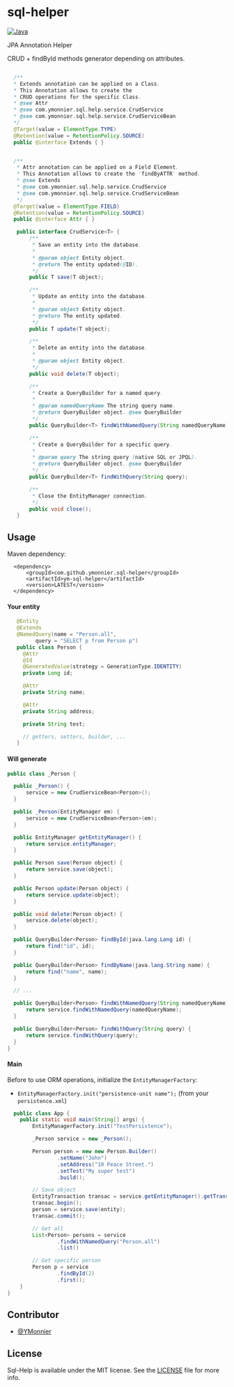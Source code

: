 # sql-helper

[![Java](https://img.shields.io/badge/Java-8-blue.svg?style=flat)](http://www.oracle.com/technetwork/java/javase/overview/java8-2100321.html)

JPA Annotation Helper

CRUD + findById methods generator depending on attributes.

```java

  /**
  * Extends annotation can be applied on a Class.
  * This Annotation allows to create the
  * CRUD operations for the specific Class.
  * @see Attr
  * @see com.ymonnier.sql.help.service.CrudService
  * @see com.ymonnier.sql.help.service.CrudServiceBean
  */
  @Target(value = ElementType.TYPE)
  @Retention(value = RetentionPolicy.SOURCE)
  public @interface Extends { }


  /**
   * Attr annotation can be applied on a Field Element.
   * This Annotation allows to create the 'findByATTR' method.
   * @see Extends
   * @see com.ymonnier.sql.help.service.CrudService
   * @see com.ymonnier.sql.help.service.CrudServiceBean
   */
  @Target(value = ElementType.FIELD)
  @Retention(value = RetentionPolicy.SOURCE)
  public @interface Attr { }
```

```java
   public interface CrudService<T> {
       /**
        * Save an entity into the database.
        *
        * @param object Entity object.
        * @return The entity updated(@ID).
        */
       public T save(T object);

       /**
        * Update an entity into the database.
        *
        * @param object Entity object.
        * @return The entity updated.
        */
       public T update(T object);

       /**
        * Delete an entity into the database.
        *
        * @param object Entity object.
        */
       public void delete(T object);

       /**
        * Create a QueryBuilder for a named query.
        *
        * @param namedQueryName The string query name.
        * @return QueryBuilder object. @see QueryBuilder
        */
       public QueryBuilder<T> findWithNamedQuery(String namedQueryName);

       /**
        * Create a QueryBuilder for a specific query.
        *
        * @param query The string query (native SQL or JPQL).
        * @return QueryBuilder object. @see QueryBuilder
        */
       public QueryBuilder<T> findWithQuery(String query);

       /**
        * Close the EntityManager connection.
        */
       public void close();
   }
```

## Usage

Maven dependency:
```maven
  <dependency>
      <groupId>com.github.ymonnier.sql-helper</groupId>
      <artifactId>ym-sql-helper</artifactId>
      <version>LATEST</version>
  </dependency>
```
#### Your entity

```java
   @Entity
   @Extends
   @NamedQuery(name = "Person.all",
         query = "SELECT p from Person p")
   public class Person {
     @Attr
     @Id
     @GeneratedValue(strategy = GenerationType.IDENTITY)
     private Long id;

     @Attr
     private String name;

     @Attr
     private String address;

     private String test;

     // getters, setters, builder, ...
   }
```

#### Will generate

```java
public class _Person {

  public _Person() {
      service = new CrudServiceBean<Person>();
  }

  public _Person(EntityManager em) {
      service = new CrudServiceBean<Person>(em);
  }

  public EntityManager getEntityManager() {
      return service.entityManager;
  }

  public Person save(Person object) {
      return service.save(object);
  }

  public Person update(Person object) {
      return service.update(object);
  }

  public void delete(Person object) {
      service.delete(object);
  }

  public QueryBuilder<Person> findById(java.lang.Long id) {
      return find("id", id);
  }

  public QueryBuilder<Person> findByName(java.lang.String name) {
      return find("name", name);
  }

  // ...

  public QueryBuilder<Person> findWithNamedQuery(String namedQueryName) {
      return service.findWithNamedQuery(namedQueryName);
  }

  public QueryBuilder<Person> findWithQuery(String query) {
      return service.findWithQuery(query);
  }
}
```


#### Main

Before to use ORM operations, initialize the `EntityManagerFactory`:

* `EntityManagerFactory.init("persistence-unit name");` (from your `persistence.xml`)

```java
  public class App {
    public static void main(String[] args) {
        EntityManagerFactory.init("TestPersistence");

        _Person service = new _Person();

        Person person = new new Person.Builder()
                .setName("John")
                .setAddress("10 Peace Street.")
                .setTest("My super test")
                .build();

        // Save object
        EntityTransaction transac = service.getEntityManager().getTransaction();
        transac.begin();
        person = service.save(entity);
        transac.commit();

        // Get all
        List<Person> persons = service
                .findWithNamedQuery("Person.all")
                .list()

        // Get specific person
        Person p = service
                .findById(2)
                .first();
    }
}
```

Contributor
------------

* [@YMonnier](https://github.com/YMonnier)


License
-------
Sql-Help is available under the MIT license. See the [LICENSE](https://github.com/YMonnier/sql-helper/blob/master/LICENSE) file for more info.
